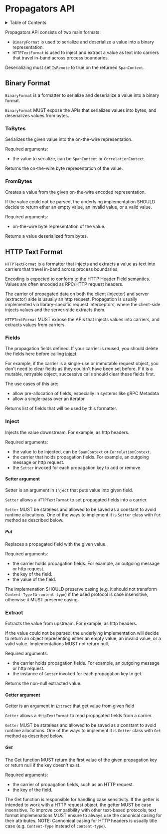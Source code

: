 # Propagators API

<details>
<summary>
Table of Contents
</summary>

- [Binary Format](#binary-format)
  - [ToBytes](#tobytes)
  - [FromBytes](#frombytes)
- [HTTP Text Format](#http-text-format)
  - [Fields](#fields)
  - [Inject](#inject)
    - [Setter argument](#setter)
      - [Put](#put)
  - [Extract](#extract)
    - [Getter argument](#getter)
      - [Get](#get)

</details>

Propagators API consists of two main formats:

- `BinaryFormat` is used to serialize and deserialize a value into a binary representation.
- `HTTPTextFormat` is used to inject and extract a value as text into carriers that travel
  in-band across process boundaries.

Deserializing must set `IsRemote` to true on the returned `SpanContext`.

## Binary Format

`BinaryFormat` is a formatter to serialize and deserialize a value into a binary format.

`BinaryFormat` MUST expose the APIs that serializes values into bytes,
and deserializes values from bytes.

### ToBytes

Serializes the given value into the on-the-wire representation.

Required arguments:

- the value to serialize, can be `SpanContext` or `CorrelationContext`.

Returns the on-the-wire byte representation of the value.

### FromBytes

Creates a value from the given on-the-wire encoded representation.

If the value could not be parsed, the underlying implementation SHOULD decide to return ether
an empty value, an invalid value, or a valid value.

Required arguments:

- on-the-wire byte representation of the value.

Returns a value deserialized from bytes.

## HTTP Text Format

`HTTPTextFormat` is a formatter that injects and extracts a value as text into carriers that
travel in-band across process boundaries.

Encoding is expected to conform to the HTTP Header Field semantics. Values are often encoded as
RPC/HTTP request headers.

The carrier of propagated data on both the client (injector) and server (extractor) side is
usually an http request. Propagation is usually implemented via library-specific request
interceptors, where the client-side injects values and the server-side extracts them.

`HTTPTextFormat` MUST expose the APIs that injects values into carriers,
and extracts values from carriers.

### Fields

The propagation fields defined. If your carrier is reused, you should delete the fields here
before calling [inject](#inject).

For example, if the carrier is a single-use or immutable request object, you don't need to
clear fields as they couldn't have been set before. If it is a mutable, retryable object,
successive calls should clear these fields first.

The use cases of this are:

- allow pre-allocation of fields, especially in systems like gRPC Metadata
- allow a single-pass over an iterator

Returns list of fields that will be used by this formatter.

### Inject

Injects the value downstream. For example, as http headers.

Required arguments:

- the value to be injected, can be `SpanContext` or `CorrelationContext`.
- the carrier that holds propagation fields. For example, an outgoing message or http request.
- the `Setter` invoked for each propagation key to add or remove.

#### Setter argument

Setter is an argument in `Inject` that puts value into given field.

`Setter` allows a `HTTPTextFormat` to set propagated fields into a carrier.

`Setter` MUST be stateless and allowed to be saved as a constant to avoid runtime allocations. One of the ways to implement it is `Setter` class with `Put` method as described below.

##### Put

Replaces a propagated field with the given value.

Required arguments:

- the carrier holds propagation fields. For example, an outgoing message or http request.
- the key of the field.
- the value of the field.

The implemenation SHOULD preserve casing (e.g. it should not transform `Content-Type` to `content-type`) if the used protocol is case insensitive, otherwise it MUST preserve casing.

### Extract

Extracts the value from upstream. For example, as http headers.

If the value could not be parsed, the underlying implementation will decide to return an
object representing either an empty value, an invalid value, or a valid value. Implementations
MUST not return null.

Required arguments:

- the carrier holds propagation fields. For example, an outgoing message or http request.
- the instance of `Getter` invoked for each propagation key to get.

Returns the non-null extracted value.

#### Getter argument

Getter is an argument in `Extract` that get value from given field

`Getter` allows a `HttpTextFormat` to read propagated fields from a carrier.

`Getter` MUST be stateless and allowed to be saved as a constant to avoid runtime allocations. One of the ways to implement it is `Getter` class with `Get` method as described below.

##### Get

The Get function MUST return the first value of the given propagation key or return null if the key doesn't exist.

Required arguments:

- the carrier of propagation fields, such as an HTTP request.
- the key of the field.

The Get function is responsible for handling case sensitivity. If the getter is intended to work with a HTTP request object, the getter MUST be case insensitive. To improve compatibility with other text-based protocols, text format implemenations MUST ensure to always use the canonical casing for their attributes. NOTE: Cannonical casing for HTTP headers is usually title case (e.g. `Content-Type` instead of `content-type`).
